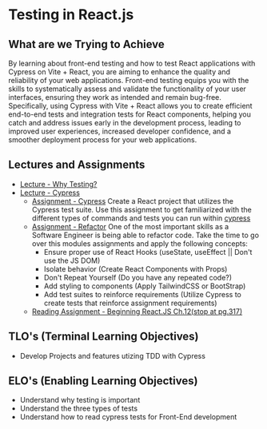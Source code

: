 # Testing in React.js

## What are we Trying to Achieve

By learning about front-end testing and how to test React applications with Cypress on Vite + React, you are aiming to enhance the quality and reliability of your web applications. Front-end testing equips you with the skills to systematically assess and validate the functionality of your user interfaces, ensuring they work as intended and remain bug-free. Specifically, using Cypress with Vite + React allows you to create efficient end-to-end tests and integration tests for React components, helping you catch and address issues early in the development process, leading to improved user experiences, increased developer confidence, and a smoother deployment process for your web applications.

## Lectures and Assignments

- [Lecture - Why Testing?](./1-why-testing.md)
- [Lecture - Cypress](./2-cypress-react.md)
  - [Assignment - Cypress](.) Create a React project that utilizes the Cypress test suite. Use this assignment to get familiarized with the different types of commands and tests you can run within [cypress](https://docs.cypress.io/guides/component-testing/react/examples)
  - [Assignment - Refactor](.) One of the most important skills as a Software Engineer is being able to refactor code. Take the time to go over this modules assignments and apply the following concepts:
    - Ensure proper use of React Hooks (useState, useEffect || Don't use the JS DOM)
    - Isolate behavior (Create React Components with Props)
    - Don't Repeat Yourself (Do you have any repeated code?)
    - Add styling to components (Apply TailwindCSS or BootStrap)
    - Add test suites to reinforce requirements (Utilize Cypress to create tests that reinforce assignment requirements)
  - [Reading Assignment - Beginning React.JS Ch.12(stop at pg.317)](https://drive.google.com/file/d/1groEhrGvFKe7Jf_u3NfnoDQUJspU2alu/view?usp=drive_link)

## TLO's (Terminal Learning Objectives)

- Develop Projects and features utizing TDD with Cypress

## ELO's (Enabling Learning Objectives)

- Understand why testing is important
- Understand the three types of tests
- Understand how to read cypress tests for Front-End development
